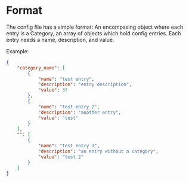 # Format
The config file has a simple format: An encompasing object where each entry
is a Category, an array of objects which hold config entries. Each entry
needs a name, description, and value.

Example:
```json
{
	"category_name": [
		{
			"name": "test entry",
			"description": "entry description",
			"value": 37
		},
		{
			"name": "test entry 2",
			"description": "another entry",
			"value": "test"
		}
	],
	"": [
		{
			"name": "test entry 3",
			"description": "an entry without a category",
			"value": "test 2"
		}
	]
}
```